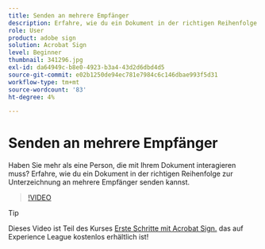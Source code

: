 ```yaml
---
title: Senden an mehrere Empfänger
description: Erfahre, wie du ein Dokument in der richtigen Reihenfolge zur Unterzeichnung an mehrere Empfänger senden kannst.
role: User
product: adobe sign
solution: Acrobat Sign
level: Beginner
thumbnail: 341296.jpg
exl-id: da64949c-b8e0-4923-b3a4-43d2d6dbd4d5
source-git-commit: e02b1250de94ec781e7984c6c146dbae993f5d31
workflow-type: tm+mt
source-wordcount: '83'
ht-degree: 4%

---
```


# Senden an mehrere Empfänger

Haben Sie mehr als eine Person, die mit Ihrem Dokument interagieren muss? Erfahre, wie du ein Dokument in der richtigen Reihenfolge zur Unterzeichnung an mehrere Empfänger senden kannst.

>[!VIDEO](https://video.tv.adobe.com/v/341296?hidetitle=true)

>[!TIP]
>
>Dieses Video ist Teil des Kurses [Erste Schritte mit Acrobat Sign.](https://experienceleague.adobe.com/?recommended=Sign-U-1-2020.1) das auf Experience League kostenlos erhältlich ist!
